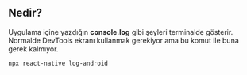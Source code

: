 ## Nedir?
Uygulama içine yazdığın **console.log** gibi şeyleri terminalde gösterir.  
Normalde DevTools ekranı kullanmak gerekiyor ama bu komut ile buna gerek kalmıyor.
```
npx react-native log-android
```
